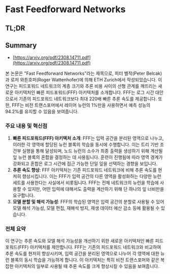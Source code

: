 # Fast Feedforward Networks
## TL;DR
## Summary
- [https://arxiv.org/pdf/2308.14711.pdf](https://arxiv.org/pdf/2308.14711.pdf)

본 논문은 "Fast Feedforward Networks"라는 제목으로, 피터 벨착(Peter Belcak)과 로저 와튼호퍼(Roger Wattenhofer)에 의해 ETH Zurich에서 작성되었습니다. 이 연구는 피드포워드 네트워크의 계층 크기와 추론 비용 사이의 선형 관계를 깨뜨리는 새로운 아키텍처인 빠른 피드포워드(FFF) 아키텍처를 소개합니다. FFF는 로그 시간 대안으로서 기존의 피드포워드 네트워크보다 최대 220배 빠른 추론 속도를 제공합니다. 또한, FFF는 비전 트랜스포머에서 레이어 뉴런의 1%만을 사용하면서 예측 성능의 94.2%를 유지할 수 있음을 보여줍니다.

### 주요 내용 및 혁신점

1. **빠른 피드포워드(FFF) 아키텍처 소개**: FFF는 입력 공간을 분리된 영역으로 나누고, 이러한 각 영역에 할당된 뉴런 블록의 학습을 동시에 수행합니다. 이는 트리 기반 조건부 실행을 통해 달성되며, 노드 뉴런의 소수가 최종 출력을 생성하기 위해 계산될 잎 뉴런 블록의 혼합을 결정하는 데 사용됩니다. 훈련이 진행됨에 따라 영역 경계가 강화되고 혼합은 로그 시간에 접근 가능한 단일 잎을 선택하는 경향을 보입니다.
2. **추론 속도 향상**: FFF 아키텍처는 기존 피드포워드 네트워크에 비해 추론 속도를 현저히 향상시킵니다. 이는 FFF가 입력 공간의 다른 영역을 활성화하는 다양한 뉴런 세트를 사용한다는 사실에서 비롯됩니다. FFF는 전체 네트워크의 뉴런을 학습에 사용할 수 있지만, 어떤 입력에 대해서도 출력을 계산하기 위해 단 하나의 잎 너비만을 요구합니다.
3. **모델 분할 및 해석 가능성**: FFF의 학습된 영역은 입력 공간의 분할로 사용될 수 있어 모델 해석 가능성, 모델 편집, 재해석 방지, 재생 데이터 예산 감소 등에 활용될 수 있습니다.

### 전체 요약

이 연구는 추론 속도와 모델 해석 가능성을 개선하기 위한 새로운 아키텍처인 빠른 피드포워드(FFF) 아키텍처를 제안합니다. FFF는 기존의 피드포워드 네트워크와 비교하여 추론 속도를 현저히 향상시키며, 입력 공간을 분리된 영역으로 나누어 각 영역에 대한 뉴런 블록의 동시 학습을 가능하게 합니다. 이 아키텍처는 특히 비전 트랜스포머와 같은 복잡한 아키텍처의 일부로 사용될 때 추론 속도를 크게 향상시킬 수 있음을 보여줍니다.